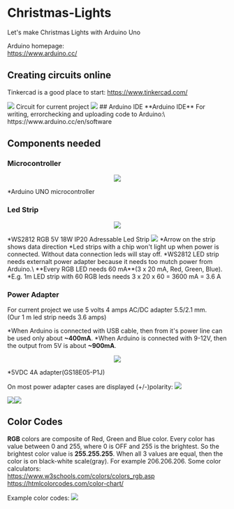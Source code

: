 # Christmas-Lights
Let's make Christmas Lights with Arduino Uno

Arduino homepage:\
https://www.arduino.cc/

## Creating circuits online
Tinkercad is a good place to start:
https://www.tinkercad.com/

<img src="img/circuit.png">
Circuit for current project

<img src="img/arduino.png">
## Arduino IDE
**Arduino IDE** For writing, errorchecking and uploading code to Arduino:\
https://www.arduino.cc/en/software

## Components needed

### Microcontroller
<p align="center">
  <img src="img/arduino.jpg">
</p>
*Arduino UNO microcontroller

### Led Strip
<p align="center">
  <img src="img/ledstrip.png">
</p>
*WS2812 RGB 5V 18W IP20 Adressable Led Strip

<img src="strip.png">
*Arrow on the strip shows data direction
*Led strips with a chip won't light up when power is connected. Without data connection leds will stay off.
*WS2812 LED strip needs externalt power adapter because it needs too mutch power from Arduino.\
**Every RGB LED needs 60 mA**(3 x 20 mA, Red, Green, Blue). 
*E.g. 1m LED strip with 60 RGB leds needs 3 x 20 x 60 = 3600 mA = 3.6 A


### Power Adapter
For current project we use 5 volts 4 amps AC/DC adapter 5.5/2.1 mm.\
(Our 1 m led strip needs 3.6 amps)

*When Arduino is connected with USB cable, then from it's power line can be used only about **~400mA**.
*When Arduino is connected with 9-12V, then the output from 5V is about **~900mA**.

<p align="center">
  <img src="img/power.jpg">
</p>
*5VDC 4A adapter(GS18E05-P1J)

On most power adapter cases are displayed (+/-)polarity:
<img src="img/polar.png">

<img src="img/male.jpg"><img src="img/female.jpg">

## Color Codes
**RGB** colors are composite of Red, Green and Blue color. Every color has value between 0 and 255, where 0 is OFF and 255 is the brightest. So the brightest color value is **255.255.255**. When all 3 values are equal, then the color is on black-white scale(gray). For example 206.206.206.
Some color calculators:\
https://www.w3schools.com/colors/colors_rgb.asp
https://htmlcolorcodes.com/color-chart/ 

Example color codes:
<img src="img/colors.gif">



